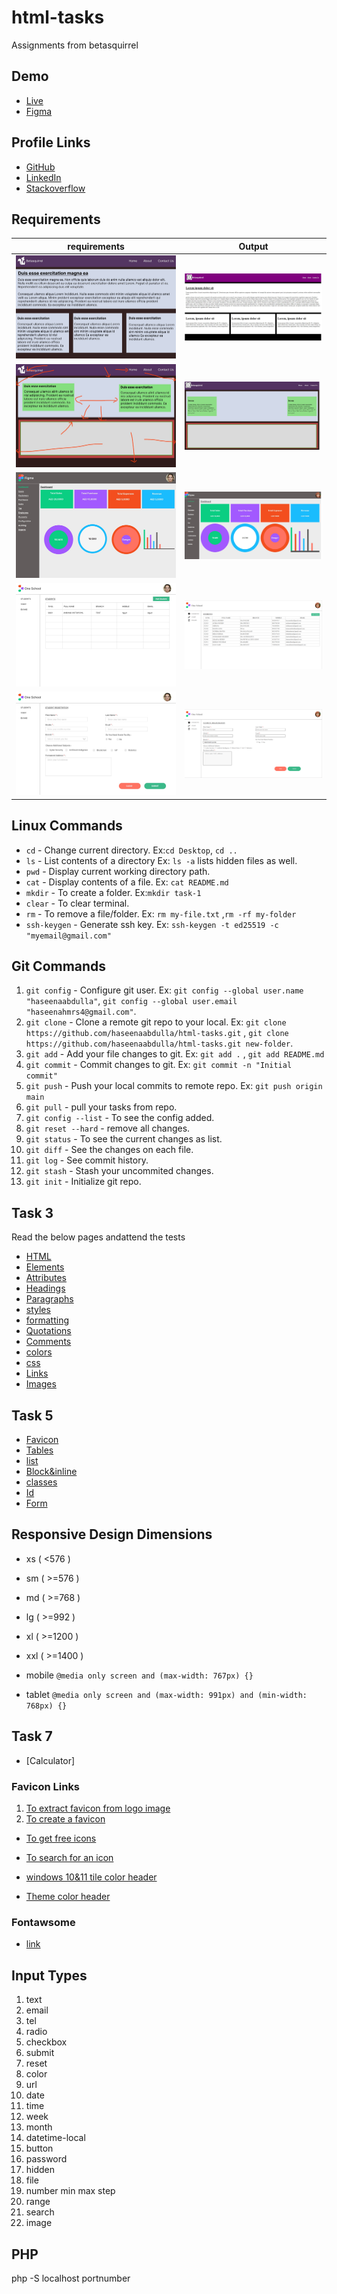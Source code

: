 # html-tasks

Assignments from betasquirrel

## Demo

- [Live](https://haseenaabdulla.github.io/html-tasks/)
- [Figma](https://www.figma.com/file/y5P0uAo6yuz1855bYZnmNA/car-wash?node-id=55%3A110&t=JBnHpNeGhM4qZecr-1)

## Profile Links

- [GitHub](https://github.com/haseenaabdulla)
- [LinkedIn](https://www.linkedin.com/in/haseena-pa/)
- [Stackoverflow](https://stackoverflow.com/users/21198864/haseena-abdulla)

## Requirements

| requirements                          | Output                                    |
| ------------------------------------- | ----------------------------------------- |
| ![Task 1](task-1/images/task-1.jpg)   | ![output](task-1/images/task-1-out.jpg)   |
| ![Task 2](task-2/images/task-2.jpg)   | ![output](task-2/images/Task-2-out.jpg)   |
| ![Task 4](task-4/images/task-4.jpg)   | ![output](task-4/images/Task-4-out.jpg)   |
| ![Task 6](task-6/images/task-6-1.jpg) | ![output](task-6/images/task-6-1-out.png) |
| ![Task 6](task-6/images/task-6-2.jpg) | ![output](task-6/images/task-6-2-out.png) |

## Linux Commands

- `cd` - Change current directory. Ex:`cd Desktop`, `cd ..`
- `ls` - List contents of a directory Ex: `ls -a` lists hidden files as well.
- `pwd` - Display current working directory path.
- `cat` - Display contents of a file. Ex: `cat README.md`
- `mkdir` - To create a folder. Ex:`mkdir task-1`
- `clear` - To clear terminal.
- `rm` - To remove a file/folder. Ex: `rm my-file.txt` ,`rm -rf my-folder`
- `ssh-keygen` - Generate ssh key. Ex: `ssh-keygen -t ed25519 -c "myemail@gmail.com"`

## Git Commands

1. `git config` - Configure git user. Ex: `git config --global user.name "haseenaabdulla"`, `git config --global user.email "haseenahmrs4@gmail.com"`.
2. `git clone` - Clone a remote git repo to your local. Ex: `git clone https://github.com/haseenaabdulla/html-tasks.git` , `git clone https://github.com/haseenaabdulla/html-tasks.git new-folder`.
3. `git add` - Add your file changes to git. Ex: `git add .` , `git add README.md`
4. `git commit` - Commit changes to git. Ex: `git commit -n "Initial commit"`
5. `git push` - Push your local commits to remote repo. Ex: `git push origin main`
6. `git pull` - pull your tasks from repo.
7. `git config --list` - To see the config added.
8. `git reset --hard` - remove all changes.
9. `git status` - To see the current changes as list.
10. `git diff` - See the changes on each file.
11. `git log` - See commit history.
12. `git stash` - Stash your uncommited changes.
13. `git init` - Initialize git repo.

## Task 3

Read the below pages andattend the tests

- [HTML](https://www.w3schools.com/html/default.asp)
- [Elements](https://www.w3schools.com/html/html_elements.asp)
- [Attributes](https://www.w3schools.com/html/html_attributes.asp)
- [Headings](https://www.w3schools.com/html/html_headings.asp)
- [Paragraphs](https://www.w3schools.com/html/html_paragraphs.asp)
- [styles](https://www.w3schools.com/html/html_styles.asp)
- [formatting](https://www.w3schools.com/html/html_formatting.asp)
- [Quotations](https://www.w3schools.com/html/html_quotation_elements.asp)
- [Comments](https://www.w3schools.com/html/html_comments.asp)
- [colors](https://www.w3schools.com/html/html_colors.asp)
- [css](https://www.w3schools.com/html/html_css.asp)
- [Links](https://www.w3schools.com/html/html_links.asp)
- [Images](https://www.w3schools.com/html/html_images.asp)

## Task 5

- [Favicon](https://www.w3schools.com/html/html_favicon.asp)
- [Tables](https://www.w3schools.com/html/html_tables.asp)
- [list](https://www.w3schools.com/html/html_lists.asp)
- [Block&inline](https://www.w3schools.com/html/html_blocks.asp)
- [classes](https://www.w3schools.com/html/html_classes.asp)
- [Id](https://www.w3schools.com/html/html_id.asp)
- [Form](https://www.w3schools.com/css/css_form.asp)

## Responsive Design Dimensions

- xs ( <576 )

- sm ( >=576 )

- md ( >=768 )

- lg ( >=992 )

- xl ( >=1200 )

- xxl ( >=1400 )

- mobile `@media only screen and (max-width: 767px) {}`

- tablet `@media only screen and (max-width: 991px) and (min-width: 768px) {}`

## Task 7

- [Calculator]

### Favicon Links

1. [To extract favicon from logo image](https://realfavicongenerator.net/)
2. [To create a favicon](https://favicon.io/)

- [To get free icons](https://dryicons.com/)
- [To search for an icon](https://www.iconfinder.com/)

- [windows 10&11 tile color header](<meta name="msapplication-TileColor" content="#da532c">)
- [Theme color header](<meta name="theme-color" content="#ffffff">)

### Fontawsome

- [link](https://fontawesome.com/search?m=free&o=r)

## Input Types

1. text
2. email
3. tel
4. radio
5. checkbox
6. submit
7. reset
8. color
9. url
10. date
11. time
12. week
13. month
14. datetime-local
15. button
16. password
17. hidden
18. file
19. number min max step
20. range
21. search
22. image

## PHP

php -S localhost portnumber